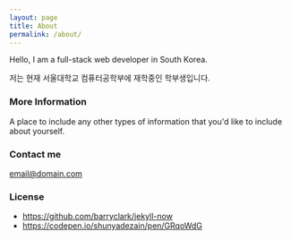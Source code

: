```yaml
---
layout: page
title: About
permalink: /about/
---
```


Hello, I am a full-stack web developer in South Korea.

저는 현재 서울대학교 컴퓨터공학부에 재학중인 학부생입니다.

### More Information

A place to include any other types of information that you'd like to include about yourself.

### Contact me

[email@domain.com](mailto:email@domain.com)

### License
* https://github.com/barryclark/jekyll-now
* https://codepen.io/shunyadezain/pen/GRqoWdG
